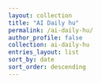 ```yaml
---
layout: collection
title: "AI Daily hu"
permalink: /ai-daily-hu/
author_profile: false
collection: ai-daily-hu
entries_layout: list
sort_by: date
sort_order: descending
---
```

